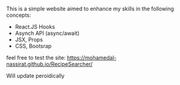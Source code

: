 This is a simple website aimed to enhance my skills in the following concepts:
  - React.JS Hooks
  - Asynch API (async/await)
  - JSX, Props
  - CSS, Bootsrap

feel free to test the site: https://mohamedal-nassirat.github.io/RecipeSearcher/

Will update peroidically 
